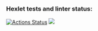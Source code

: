 ### Hexlet tests and linter status:
[![Actions Status](https://github.com/Natali7772222/frontend-project-lvl1/workflows/hexlet-check/badge.svg)](https://github.com/Natali7772222/frontend-project-lvl1/actions)
<a href="https://codeclimate.com/github/Natali7772222/frontend-project-lvl1/maintainability"><img src="https://api.codeclimate.com/v1/badges/f7375cd585fb7adc3218/maintainability" /></a>

<!-- <a href="https://asciinema.org/a/ApeFHxTEXTTHkxjGJSHJ4vMRa" async data-autoplay="true" target="_blank"><img src="https://asciinema.org/a/ApeFHxTEXTTHkxjGJSHJ4vMRa.svg" /></a> -->

<script id="asciicast-rAtcjqMJYMh0yVgHYsezXgC08" src="https://asciinema.org/a/rAtcjqMJYMh0yVgHYsezXgC08.js" async data-autoplay="true" ></script>
